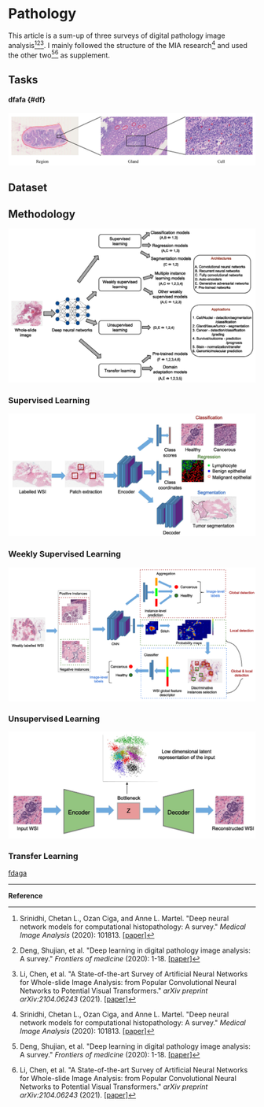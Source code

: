 # Pathology

This article is a sum-up of three surveys of digital pathology image analysis[^1][^2][^3]. I mainly followed the structure of the MIA research[^1] and used the other two[^2][^3] as supplement.



## Tasks

#### dfafa {#df}







![image-20210922172744898](imgs/image-20210922172744898.png)

## Dataset

## Methodology

![image-20210922172310509](imgs/image-20210922172310509.png)

### Supervised Learning

![image-20210922172542275](imgs/image-20210922172542275.png)

### Weekly Supervised Learning

![image-20210922172625620](imgs/image-20210922172625620.png)

### Unsupervised Learning

![image-20210922172648473](imgs/image-20210922172648473.png)

### Transfer Learning









[fdaga](#df)

---

**Reference**

[^1]: Srinidhi, Chetan L., Ozan Ciga, and Anne L. Martel. "Deep neural network models for computational histopathology: A survey." *Medical Image Analysis* (2020): 101813. [[paper]](https://arxiv.org/pdf/1912.12378.pdf)

[^2]: Deng, Shujian, et al. "Deep learning in digital pathology image analysis: A survey." *Frontiers of medicine* (2020): 1-18. [[paper]](https://journal.hep.com.cn/fmd/EN/article/downloadArticleFile.do?attachType=PDF&id=27600)

[^3]: Li, Chen, et al. "A State-of-the-art Survey of Artificial Neural Networks for Whole-slide Image Analysis: from Popular Convolutional Neural Networks to Potential Visual Transformers." *arXiv preprint arXiv:2104.06243* (2021). [[paper]](https://arxiv.org/pdf/2104.06243.pdf)

